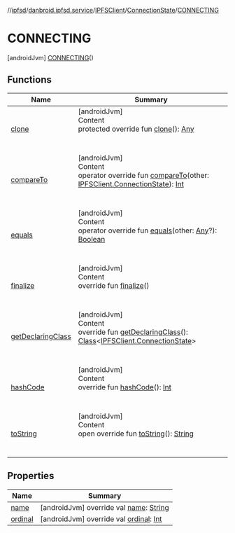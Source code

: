 //[ipfsd](../../../../index.md)/[danbroid.ipfsd.service](../../../index.md)/[IPFSClient](../../index.md)/[ConnectionState](../index.md)/[CONNECTING](index.md)



# CONNECTING  
 [androidJvm] [CONNECTING](index.md)()  
  
   


## Functions  
  
|  Name|  Summary| 
|---|---|
| [clone](../-s-t-a-r-t-e-d/index.md#kotlin/Enum/clone/#/PointingToDeclaration/)| [androidJvm]  <br>Content  <br>protected override fun [clone](../-s-t-a-r-t-e-d/index.md#kotlin/Enum/clone/#/PointingToDeclaration/)(): [Any](https://kotlinlang.org/api/latest/jvm/stdlib/kotlin/-any/index.html)  <br><br><br>
| [compareTo](../-s-t-a-r-t-e-d/index.md#kotlin/Enum/compareTo/#danbroid.ipfsd.service.IPFSClient.ConnectionState/PointingToDeclaration/)| [androidJvm]  <br>Content  <br>operator override fun [compareTo](../-s-t-a-r-t-e-d/index.md#kotlin/Enum/compareTo/#danbroid.ipfsd.service.IPFSClient.ConnectionState/PointingToDeclaration/)(other: [IPFSClient.ConnectionState](../index.md)): [Int](https://kotlinlang.org/api/latest/jvm/stdlib/kotlin/-int/index.html)  <br><br><br>
| [equals](../-s-t-a-r-t-e-d/index.md#kotlin/Enum/equals/#kotlin.Any?/PointingToDeclaration/)| [androidJvm]  <br>Content  <br>operator override fun [equals](../-s-t-a-r-t-e-d/index.md#kotlin/Enum/equals/#kotlin.Any?/PointingToDeclaration/)(other: [Any](https://kotlinlang.org/api/latest/jvm/stdlib/kotlin/-any/index.html)?): [Boolean](https://kotlinlang.org/api/latest/jvm/stdlib/kotlin/-boolean/index.html)  <br><br><br>
| [finalize](../-s-t-a-r-t-e-d/index.md#kotlin/Enum/finalize/#/PointingToDeclaration/)| [androidJvm]  <br>Content  <br>override fun [finalize](../-s-t-a-r-t-e-d/index.md#kotlin/Enum/finalize/#/PointingToDeclaration/)()  <br><br><br>
| [getDeclaringClass](../-s-t-a-r-t-e-d/index.md#kotlin/Enum/getDeclaringClass/#/PointingToDeclaration/)| [androidJvm]  <br>Content  <br>override fun [getDeclaringClass](../-s-t-a-r-t-e-d/index.md#kotlin/Enum/getDeclaringClass/#/PointingToDeclaration/)(): [Class](https://docs.oracle.com/javase/8/docs/api/java/lang/Class.html)<[IPFSClient.ConnectionState](../index.md)>  <br><br><br>
| [hashCode](../-s-t-a-r-t-e-d/index.md#kotlin/Enum/hashCode/#/PointingToDeclaration/)| [androidJvm]  <br>Content  <br>override fun [hashCode](../-s-t-a-r-t-e-d/index.md#kotlin/Enum/hashCode/#/PointingToDeclaration/)(): [Int](https://kotlinlang.org/api/latest/jvm/stdlib/kotlin/-int/index.html)  <br><br><br>
| [toString](../-s-t-a-r-t-e-d/index.md#kotlin/Enum/toString/#/PointingToDeclaration/)| [androidJvm]  <br>Content  <br>open override fun [toString](../-s-t-a-r-t-e-d/index.md#kotlin/Enum/toString/#/PointingToDeclaration/)(): [String](https://kotlinlang.org/api/latest/jvm/stdlib/kotlin/-string/index.html)  <br><br><br>


## Properties  
  
|  Name|  Summary| 
|---|---|
| [name](index.md#danbroid.ipfsd.service/IPFSClient.ConnectionState.CONNECTING/name/#/PointingToDeclaration/)|  [androidJvm] override val [name](index.md#danbroid.ipfsd.service/IPFSClient.ConnectionState.CONNECTING/name/#/PointingToDeclaration/): [String](https://kotlinlang.org/api/latest/jvm/stdlib/kotlin/-string/index.html)   <br>
| [ordinal](index.md#danbroid.ipfsd.service/IPFSClient.ConnectionState.CONNECTING/ordinal/#/PointingToDeclaration/)|  [androidJvm] override val [ordinal](index.md#danbroid.ipfsd.service/IPFSClient.ConnectionState.CONNECTING/ordinal/#/PointingToDeclaration/): [Int](https://kotlinlang.org/api/latest/jvm/stdlib/kotlin/-int/index.html)   <br>

